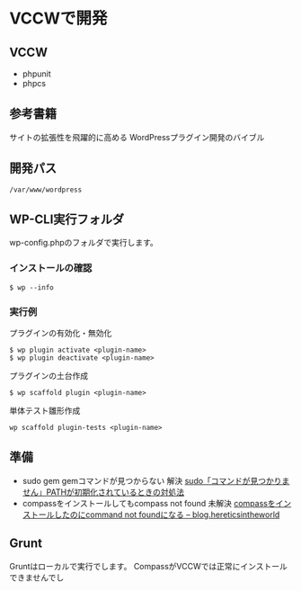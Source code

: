 # VCCWで開発

## VCCW

* phpunit
* phpcs

## 参考書籍

サイトの拡張性を飛躍的に高める WordPressプラグイン開発のバイブル

## 開発パス

	/var/www/wordpress

## WP-CLI実行フォルダ

wp-config.phpのフォルダで実行します。

### インストールの確認

	$ wp --info

### 実行例

プラグインの有効化・無効化

	$ wp plugin activate <plugin-name>
	$ wp plugin deactivate <plugin-name>

プラグインの土台作成

	$ wp scaffold plugin <plugin-name>

単体テスト雛形作成

	wp scaffold plugin-tests <plugin-name>

## 準備

* sudo gem gemコマンドが見つからない 解決
[sudo「コマンドが見つかりません」PATHが初期化されているときの対処法](http://blog.thingslabo.com/archives/000395.html)
* compassをインストールしてもcompass not found 未解決
[compassをインストールしたのにcommand not foundになる – blog.hereticsintheworld](http://blog.hereticsintheworld.com/4181.html)

## Grunt

Gruntはローカルで実行でします。
CompassがVCCWでは正常にインストールできませんでし
